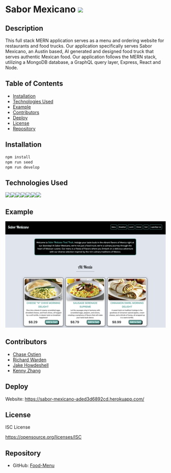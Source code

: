 # Sabor Mexicano ![](https://img.shields.io/badge/contributers-4-blue?logo=github)

## Description
This full stack MERN application serves as a menu and ordering website for restaurants and food trucks. Our application specifically serves Sabor Mexicano, an Austin based, AI generated and designed food truck that serves authentic Mexican food. Our application follows the MERN stack, utilizing a MongoDB database, a GraphQL query layer, Express, React and Node. 


## Table of Contents

- [Installation](#installation)
- [Technologies Used](#technologies-used)
- [Example](#example)
- [Contributors](#contributors)
- [Deploy](#deploy)
- [License](#license)
- [Repository](#repository)

## Installation

```
npm install
npm run seed
npm run develop
```

## Technologies Used

![](https://img.shields.io/badge/CSS-239120?&style=for-the-badge&logo=css3&logoColor=white)![](https://img.shields.io/badge/JavaScript-F7DF1E?style=for-the-badge&logo=javascript&logoColor=black)![](https://img.shields.io/badge/Node.js-43853D?style=for-the-badge&logo=node.js&logoColor=white)![](https://img.shields.io/badge/Express.js-404D59?style=for-the-badge)![](https://img.shields.io/badge/React-20232A?style=for-the-badge&logo=react&logoColor=61DAFB)![](https://img.shields.io/badge/MongoDB-4EA94B?style=for-the-badge&logo=mongodb&logoColor=white)![](https://img.shields.io/badge/Heroku-430098?style=for-the-badge&logo=heroku&logoColor=white)

## Example

![Screenshot of application.](./client/src/assets/homepage1.png)


## Contributors

* [Chase Ostien](https://github.com/ChaseOstien)
* [Richard Warden](https://github.com/r-warden)
* [Jake Howdeshell](https://github.com/JakeHowdeshell)
* [Kenny Zhang](https://github.com/KennyZhang12138)

## Deploy

Website: https://sabor-mexicano-aded3d6892cd.herokuapp.com/

## License

ISC License

https://opensource.org/licenses/ISC

## Repository

- GitHub: [Food-Menu](https://github.com/JakeHowdeshell/react-menu)